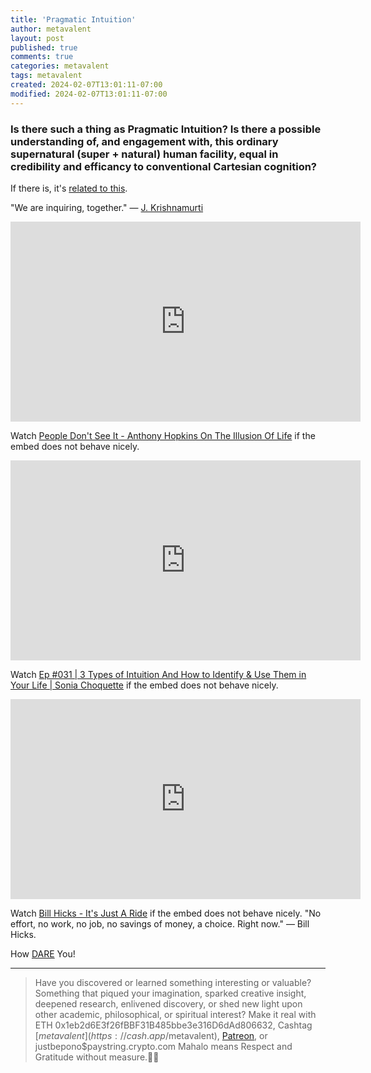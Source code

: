 ```yaml
---
title: 'Pragmatic Intuition'
author: metavalent
layout: post
published: true
comments: true
categories: metavalent
tags: metavalent
created: 2024-02-07T13:01:11-07:00
modified: 2024-02-07T13:01:11-07:00
---
```


### Is there such a thing as Pragmatic Intuition? Is there a possible understanding of, and engagement with, this ordinary supernatural (super + natural) human facility, equal in credibility and efficancy to conventional Cartesian cognition?

If there is, it's [related to this](https://marshallmcluhanspeaks.com/soundbites/the-future-of-the-future-is-the-present).

"We are inquiring, together." &mdash; [J. Krishnamurti](https://link.springer.com/chapter/10.1007/978-3-031-40074-2_6)

<!-- YouTube Player -->
<iframe loading="lazy" id="ytplayer" type="text/html" class="center" width="560" height="320" src="https://www.youtube.com/embed/BASeIjL0Gbc" frameborder="0"></iframe>

Watch [People Don't See It - Anthony Hopkins On The Illusion Of Life](https://youtu.be/BASeIjL0Gbc) if the embed does not behave nicely.

<!-- YouTube Player -->
<iframe loading="lazy" id="ytplayer" type="text/html" class="center" width="560" height="320" src="https://www.youtube.com/embed/B-gIpaE-cLg" frameborder="0"></iframe>

Watch [Ep #031 \| 3 Types of Intuition And How to Identify & Use Them in Your Life \| Sonia Choquette](https://youtu.be/B-gIpaE-cLg) if the embed does not behave nicely.

<!-- YouTube Player -->
<iframe loading="lazy" id="ytplayer" type="text/html" class="center" width="560" height="320" src="https://www.youtube.com/embed/https://youtu.be/KgzQuE1pR1w?t=5" frameborder="0"></iframe>

Watch [Bill Hicks - It's Just A Ride](https://youtu.be/KgzQuE1pR1w?t=5) if the embed does not behave nicely. "No effort, no work, no job, no savings of money, a choice. Right now." &mdash; Bill Hicks.

How [DARE](https://metavalent.com/metavalent/2024/02/05/08-55-27-How-DARE-You.html) You!


---
> Have you discovered or learned something interesting or valuable? Something that piqued your imagination, sparked creative insight, deepened research, enlivened discovery, or shed new light upon other academic, philosophical, or spiritual interest? Make it real with ETH 0x1eb2d6E3f26fBBF31B485bbe3e316D6dAd806632, Cashtag [$metavalent](https://cash.app/$metavalent), [Patreon](https://patreon.com/metavalent), or justbepono$paystring.crypto.com Mahalo means Respect and Gratitude without measure.🙏🏼
